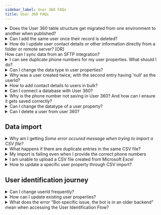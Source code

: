 ```yaml
---
sidebar_label: User 360 FAQs
title: User 360 FAQs
---
```


<details>

<summary> Does the User 360 table structure get migrated from one environment to another when published? </summary>

No, the User 360 table structure will not be automatically migrated from Sandbox to Staging when published. You need to create columns and push data separately in each environment.

</details>


<details>

<summary>
Can I add the same user once their record is deleted?</summary>


Yes, you can add the account again once it has been deleted.

</details>

<details>
<summary>
How do I update user contact details or other information directly from a folder or remote server? [OR]
<br/>How can I sync data from an SFTP integration?</summary>


1. **Create a CSV File** with contact details or other relevant information that you want to add/update. Ensure the filename begins with "userdata_".
2. Upload via SFTP: Store the file in a folder in an SFTP server and [connect your SFTP with Yellow.ai](https://docs.yellow.ai/docs/platform_concepts/appConfiguration/sftp)
3. **Sync Data**: Schedule one time import or recurring import based on your requirement. 

For more detailed help, refer to [Sync user data from SFTP](https://docs.yellow.ai/docs/platform_concepts/engagement/cdp/user_data/sync_users).


:::note
Maximum File Size: Note that the maximum file size allowed for upload is 200MB.
:::

</details>



<details>

<summary>
I can see duplicate phone numbers for my user properties. What should I do?</summary>

User 360 verifies uniqueness solely based on the userId. Therefore, to avoid duplicate phone numbers, make sure that the phone number is set as your userId. This will ensure that each user's phone number is unique in the system.
</details>


<details>

<summary>
Can I change the data type in user properties?</summary>

Once a property is created in User360, you cannot directly alter its data type or delete it.


</details>

<details>
<summary>Why was a user created twice, with the second entry having 'null' as the userId?</summary>
The second user account, which lacks a valid userId and contains incorrect properties, is often auto-created when a user interacts with your bot for the first time. ensure that you have set up the 'userId' and stored in the User ID property in your studio flows before starting conversation. 


[Learn more](https://docs.yellow.ai/docs/platform_concepts/engagement/cdp/user_data/userid-flow).


</details>


<details>
<summary> How to add contact details to users in bulk? </summary>

You can create a CSV file with contact details and upload the CSV file using [User Data Import](https://docs.yellow.ai/docs/platform_concepts/engagement/cdp/user_data/import_users).

</details>


<details>
<summary>Can I connect a database with User 360?</summary>

Usecase: I currently store the details of users who click the "STOP" button to unsubscribe from my campaign. I want to integrate this information with User 360 to ensure that campaigns are not sent to those users. Is it possible to use User360 instead of a separate database to store the list of unsubscribers?<br/>


1. **Store user responses directly to User360 table**: You can store the user responses in a user property which saves it directly in User360. This allows you to associate the unsubscribe information with each user profile. For more details, refer to the documentation on [Storing conversation data in User 360](https://docs.yellow.ai/docs/platform_concepts/engagement/cdp/user_data/store_conv_data).
2. **Using events and user APIs**: You can use Events and user APIs to store user data to user 360. For more details, see  [Events and User APIs](https://docs.yellow.ai/docs/platform_concepts/engagement/cdp/enriching_user_profiles/send_user_data_event_rest_api).

</details>

<details>
<summary>
Why is the phone number not saving in User 360? And how can I ensure it gets saved correctly?</summary>


The phone number may not be saving in User 360 if it is not entered with the country code. It is important to include the country code when capturing phone numbers to ensure proper saving in the system. 

Additionally, you can enable the **Prefix a calling code** option to automatically add the country code, helping to ensure accurate storage of phone numbers in User 360.

</details>

<details>
<summary>
Can I change the datatype of a user property?</summary>

Unfortunately, once created, you cannot modify the data type of a property. It's essential to plan and choose the right datatype from the beginning to ensure accurate data management.
</details>

<details>
<summary>
Can I delete a user from user 360?</summary>

No, deleting a user from user 360 is not possible. Once a user is created, their data becomes a permanent part of the user 360 database. Be cautious when adding users and ensure the accuracy of the information provided.
</details>


## Data import

<details>

<summary>Why am I getting <i>Some error occured message when trying to import a CSV file?</i></summary>

Ensure that the CSV file does not contain exponential notation. 

<img src="https://i.imgur.com/2XH9VE6.png" width="70%"/>

</details>


<details>
<summary>What happens if there are duplicate entries in the same CSV file?</summary>

The records will be updated based on the sequence as per the configuration. In other words, the record that appears first in the CSV file will be added first, and subsequent duplicate entries will be processed in the order they appear.

</details>

<details>
<summary>My import is failing even when I provide the correct phone numbers</summary>

To successfully import the phone user property, it is mandatory to include the country code along with the phone number. If the country code is not provided, the validation process will fail. For more detailed information, see [how to create CSV file](https://docs.yellow.ai/docs/platform_concepts/engagement/cdp/user_data/import_users#step-1-create-csv-file-with-user-details).
</details>

<details>
<summary>I am unable to upload a CSV file created from Microsoft Excel</summary>
When saving the file from Excel, select the option to save it as <b>CSV (Comma delimited)</b>. This will ensure that the file is saved in the appropriate CSV format, making it compatible for uploading to the platform.<br/>

<center><img src="/img/cdp/csvFile.png" width="70%"/></center>

</details>

<details>
<summary>
How to update a specific user property through CSV import?
</summary>

1. **Prepare your CSV file**: Ensure that your CSV file contains the necessary columns, including the "UserId" column and the column you want to update.

2. **Start the import process**: Initiate the import process and select the CSV file you prepared in step 1. Follow the prompts to proceed to the mapping screen.

3. **Map the property to update**: In the Map properties screen, map the column that you want to update and select the column that corresponds to "userId".

4. **Resolve conflicts**: In the resolve conflict screen, select "Update existing data".

5. Proceed with the other steps.

For detailed procedure, refer to the [Import users documentation](https://docs.yellow.ai/docs/platform_concepts/engagement/cdp/user_data/import_users#step-2-import-csv-file).
</details>


## User identification journey

<details>

<summary>Can I change userId frequently?</summary>

You cannot update a userId once captured. If you try to capture a new userId in the same session, a new record is created with that specific identifier. For more details, see [What happens when the userId is recaptured](https://docs.yellow.ai/docs/platform_concepts/engagement/cdp/user_data/data_capture_convers#what-happens-when-the-userid-is-recaptured).

</details>

<details>

<summary>How can I update existing user properties?</summary>

You can update existing user properties by identifying the user and recapturing the user properties that you would like to update. However, you cannot update the userId. For more details, see [Store conversational data in User360](https://docs.yellow.ai/docs/platform_concepts/engagement/cdp/user_data/store_conv_data#update-user-properties-through-bot-conversations)
</details>

<details>
<summary>What does the error "Bot-specific issue, the bot is in an older backend" mean when accessing the User Identification Flow?</summary>

This error indicates that the bot you are attempting to access is associated with an older backend, causing compatibility issues with the User Identification Flow.

 Please reach out to our support team to assist you in upgrading the backend of your bot to resolve this issue.

</details>

